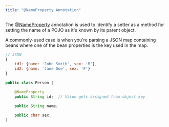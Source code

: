 ```yaml
---
title: "@NameProperty Annotation"
---
```


The [@NameProperty]({{API_DOCS}}/org/apache/juneau/annotation/NameProperty.html) annotation is used to identify a setter as a method for setting the name of a POJO as it's known by its parent object.

A commonly-used case is when you're parsing a JSON map containing beans where one of the bean properties is the key used in the map.

```js
// JSON
{
    id1: {name: 'John Smith', sex: 'M'},
    id2: {name: 'Jane Doe', sex: 'F'}
}
```

```java
public class Person {

    @NameProperty
    public String id;  // Value gets assigned from object key

    public String name;

    public char sex;
}
```